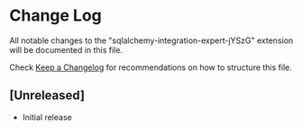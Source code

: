 # Change Log

All notable changes to the "sqlalchemy-integration-expert-jYSzG" extension will be documented in this file.

Check [Keep a Changelog](http://keepachangelog.com/) for recommendations on how to structure this file.

## [Unreleased]

- Initial release